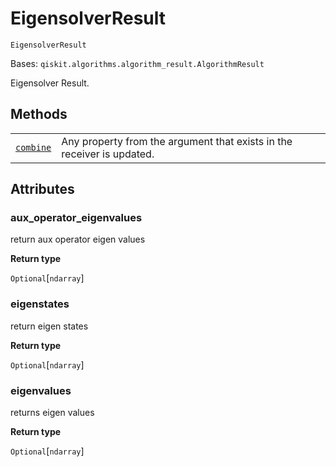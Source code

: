 # EigensolverResult



`EigensolverResult`

Bases: `qiskit.algorithms.algorithm_result.AlgorithmResult`

Eigensolver Result.

## Methods

|                                                                                                                                                    |                                                                        |
| -------------------------------------------------------------------------------------------------------------------------------------------------- | ---------------------------------------------------------------------- |
| [`combine`](qiskit.algorithms.EigensolverResult.combine#qiskit.algorithms.EigensolverResult.combine "qiskit.algorithms.EigensolverResult.combine") | Any property from the argument that exists in the receiver is updated. |

## Attributes



### aux\_operator\_eigenvalues

return aux operator eigen values

**Return type**

`Optional`\[`ndarray`]



### eigenstates

return eigen states

**Return type**

`Optional`\[`ndarray`]



### eigenvalues

returns eigen values

**Return type**

`Optional`\[`ndarray`]
